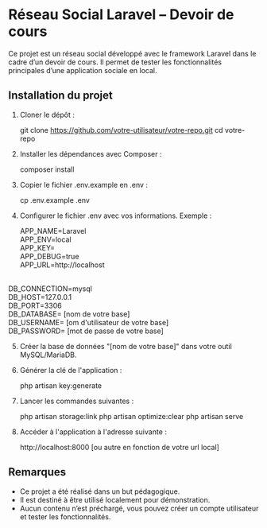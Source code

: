 # Réseau Social Laravel – Devoir de cours

Ce projet est un réseau social développé avec le framework Laravel dans le cadre d’un devoir de cours. Il permet de tester les fonctionnalités principales d’une application sociale en local.

## Installation du projet

1. Cloner le dépôt :

   git clone https://github.com/votre-utilisateur/votre-repo.git
   cd votre-repo

2. Installer les dépendances avec Composer :

   composer install

3. Copier le fichier .env.example en .env :

   cp .env.example .env

4. Configurer le fichier .env avec vos informations. Exemple :

   APP_NAME=Laravel <br>
   APP_ENV=local <br>
   APP_KEY= <br>
   APP_DEBUG=true <br>
   APP_URL=http://localhost <br>
<br>
   DB_CONNECTION=mysql <br>
   DB_HOST=127.0.0.1 <br>
   DB_PORT=3306 <br>
   DB_DATABASE= [nom de votre base] <br>
   DB_USERNAME= [om d'utilisateur de votre base] <br>
   DB_PASSWORD= [mot de passe de votre base] <br>

5. Créer la base de données "[nom de votre base]" dans votre outil MySQL/MariaDB.

6. Générer la clé de l'application :

   php artisan key:generate

7. Lancer les commandes suivantes :

   php artisan storage:link
   php artisan optimize:clear
   php artisan serve

8. Accéder à l'application à l'adresse suivante :

   http://localhost:8000 [ou autre en fonction de votre url local]

## Remarques

- Ce projet a été réalisé dans un but pédagogique.
- Il est destiné à être utilisé localement pour démonstration.
- Aucun contenu n’est préchargé, vous pouvez créer un compte utilisateur et tester les fonctionnalités.
